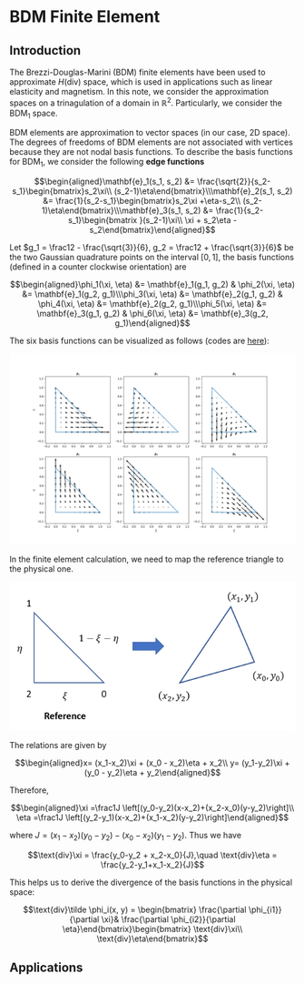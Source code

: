 # BDM Finite Element

## Introduction

The Brezzi-Douglas-Marini (BDM) finite elements have been used to approximate $H(\text{div})$ space, which is used in applications such as linear elasticity and magnetism. In this note, we consider the approximation spaces on a trinagulation of a domain in $\mathbb{R}^2$. Particularly, we consider the BDM${}_1$ space. 

BDM elements are approximation to vector spaces (in our case, 2D space). The degrees of freedoms of BDM elements are not associated with vertices because they are not nodal basis functions. To describe the basis functions for BDM${}_1$, we consider the following **edge functions**

$$\begin{aligned}\mathbf{e}_1(s_1, s_2) &= \frac{\sqrt{2}}{s_2-s_1}\begin{bmatrix}s_2\xi\\ (s_2-1)\eta\end{bmatrix}\\\mathbf{e}_2(s_1, s_2) &= \frac{1}{s_2-s_1}\begin{bmatrix}s_2\xi +\eta-s_2\\ (s_2-1)\eta\end{bmatrix}\\\mathbf{e}_3(s_1, s_2) &= \frac{1}{s_2-s_1}\begin{bmatrix }(s_2-1)\xi\\ \xi + s_2\eta - s_2\end{bmatrix}\end{aligned}$$

Let $g_1 = \frac12 - \frac{\sqrt{3}}{6}, g_2 = \frac12 + \frac{\sqrt{3}}{6}$ be the two Gaussian quadrature points on the interval $[0,1]$, the basis functions (defined in a counter clockwise orientation) are 

$$\begin{aligned}\phi_1(\xi, \eta) &= \mathbf{e}_1(g_1, g_2) & \phi_2(\xi, \eta) &= \mathbf{e}_1(g_2, g_1)\\\phi_3(\xi, \eta) &= \mathbf{e}_2(g_1, g_2) & \phi_4(\xi, \eta) &= \mathbf{e}_2(g_2, g_1)\\\phi_5(\xi, \eta) &= \mathbf{e}_3(g_1, g_2) & \phi_6(\xi, \eta) &= \mathbf{e}_3(g_2, g_1)\end{aligned}$$

The six basis functions can be visualized as follows (codes are [here](./snippets/BDM)):


![](./assets/BDM.png)

In the finite element calculation, we need to map the reference triangle to the physical one. 

![](./assets/mapping.png)

The relations are given by 

$$\begin{aligned}x= (x_1-x_2)\xi + (x_0 - x_2)\eta + x_2\\ y= (y_1-y_2)\xi + (y_0 - y_2)\eta + y_2\end{aligned}$$

Therefore,

$$\begin{aligned}\xi =\frac1J \left[(y_0-y_2)(x-x_2)+(x_2-x_0)(y-y_2)\right]\\ \eta =\frac1J \left[(y_2-y_1)(x-x_2)+(x_1-x_2)(y-y_2)\right]\end{aligned}$$

where $J = (x_1-x_2)(y_0-y_2) - (x_0-x_2)(y_1-y_2)$. Thus we have

$$\text{div}\xi = \frac{y_0-y_2 + x_2-x_0}{J},\quad \text{div}\eta = \frac{y_2-y_1+x_1-x_2}{J}$$

This helps us to derive the divergence of the basis functions in the physical space:

$$\text{div}\tilde \phi_i(x, y) = \begin{bmatrix} \frac{\partial \phi_{i1}}{\partial \xi}& \frac{\partial \phi_{i2}}{\partial \eta}\end{bmatrix}\begin{bmatrix} \text{div}\xi\\ \text{div}\eta\end{bmatrix}$$


## Applications
